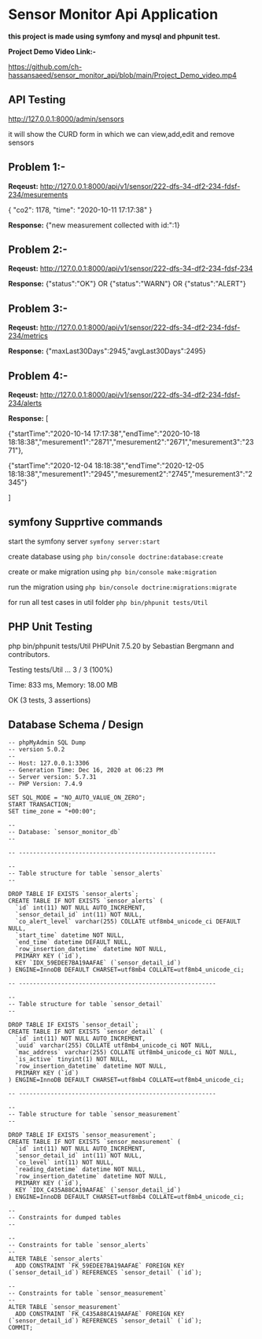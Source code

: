 # Sensor Monitor Api Application

**this project is made using symfony and mysql and phpunit test.**

**Project Demo Video Link:-**

https://github.com/ch-hassansaeed/sensor_monitor_api/blob/main/Project_Demo_video.mp4

## API Testing
http://127.0.0.1:8000/admin/sensors

it will show the CURD form in which we can view,add,edit and remove sensors

## Problem 1:-
**Reqeust:**
http://127.0.0.1:8000/api/v1/sensor/222-dfs-34-df2-234-fdsf-234/mesurements

{
"co2": 1178,
"time": "2020-10-11 17:17:38"
}

**Response:**
{"new measurement collected with id:":1}

## Problem 2:-
**Reqeust:**
http://127.0.0.1:8000/api/v1/sensor/222-dfs-34-df2-234-fdsf-234

**Response:**
{"status":"OK"}
OR
{"status":"WARN"}
OR
{"status":"ALERT"}

## Problem 3:-
**Reqeust:**
http://127.0.0.1:8000/api/v1/sensor/222-dfs-34-df2-234-fdsf-234/metrics

**Response:**
{"maxLast30Days":2945,"avgLast30Days":2495}

## Problem 4:-
**Reqeust:**
http://127.0.0.1:8000/api/v1/sensor/222-dfs-34-df2-234-fdsf-234/alerts

**Response:**
[

{"startTime":"2020-10-14 17:17:38","endTime":"2020-10-18 18:18:38","mesurement1":"2871","mesurement2":"2671","mesurement3":"2371"},

{"startTime":"2020-12-04 18:18:38","endTime":"2020-12-05 18:18:38","mesurement1":"2945","mesurement2":"2745","mesurement3":"2345"}

]

## symfony Supprtive commands

start the symfony server
```symfony server:start```

create database using
```php bin/console doctrine:database:create```

create or make migration using 
```php bin/console make:migration```

run the migration using 
```php bin/console doctrine:migrations:migrate```

for run all test cases in util folder
 ```php bin/phpunit tests/Util```

## PHP Unit Testing

php bin/phpunit tests/Util
PHPUnit 7.5.20 by Sebastian Bergmann and contributors.

Testing tests/Util
...                                                                 3 / 3 (100%)

Time: 833 ms, Memory: 18.00 MB

OK (3 tests, 3 assertions)


## Database Schema / Design

```
-- phpMyAdmin SQL Dump
-- version 5.0.2
--
-- Host: 127.0.0.1:3306
-- Generation Time: Dec 16, 2020 at 06:23 PM
-- Server version: 5.7.31
-- PHP Version: 7.4.9

SET SQL_MODE = "NO_AUTO_VALUE_ON_ZERO";
START TRANSACTION;
SET time_zone = "+00:00";

--
-- Database: `sensor_monitor_db`
--

-- --------------------------------------------------------

--
-- Table structure for table `sensor_alerts`
--

DROP TABLE IF EXISTS `sensor_alerts`;
CREATE TABLE IF NOT EXISTS `sensor_alerts` (
  `id` int(11) NOT NULL AUTO_INCREMENT,
  `sensor_detail_id` int(11) NOT NULL,
  `co_alert_level` varchar(255) COLLATE utf8mb4_unicode_ci DEFAULT NULL,
  `start_time` datetime NOT NULL,
  `end_time` datetime DEFAULT NULL,
  `row_insertion_datetime` datetime NOT NULL,
  PRIMARY KEY (`id`),
  KEY `IDX_59EDEE7BA19AAFAE` (`sensor_detail_id`)
) ENGINE=InnoDB DEFAULT CHARSET=utf8mb4 COLLATE=utf8mb4_unicode_ci;

-- --------------------------------------------------------

--
-- Table structure for table `sensor_detail`
--

DROP TABLE IF EXISTS `sensor_detail`;
CREATE TABLE IF NOT EXISTS `sensor_detail` (
  `id` int(11) NOT NULL AUTO_INCREMENT,
  `uuid` varchar(255) COLLATE utf8mb4_unicode_ci NOT NULL,
  `mac_address` varchar(255) COLLATE utf8mb4_unicode_ci NOT NULL,
  `is_active` tinyint(1) NOT NULL,
  `row_insertion_datetime` datetime NOT NULL,
  PRIMARY KEY (`id`)
) ENGINE=InnoDB DEFAULT CHARSET=utf8mb4 COLLATE=utf8mb4_unicode_ci;

-- --------------------------------------------------------

--
-- Table structure for table `sensor_measurement`
--

DROP TABLE IF EXISTS `sensor_measurement`;
CREATE TABLE IF NOT EXISTS `sensor_measurement` (
  `id` int(11) NOT NULL AUTO_INCREMENT,
  `sensor_detail_id` int(11) NOT NULL,
  `co_level` int(11) NOT NULL,
  `reading_datetime` datetime NOT NULL,
  `row_insertion_datetime` datetime NOT NULL,
  PRIMARY KEY (`id`),
  KEY `IDX_C435A88CA19AAFAE` (`sensor_detail_id`)
) ENGINE=InnoDB DEFAULT CHARSET=utf8mb4 COLLATE=utf8mb4_unicode_ci;

--
-- Constraints for dumped tables
--

--
-- Constraints for table `sensor_alerts`
--
ALTER TABLE `sensor_alerts`
  ADD CONSTRAINT `FK_59EDEE7BA19AAFAE` FOREIGN KEY (`sensor_detail_id`) REFERENCES `sensor_detail` (`id`);

--
-- Constraints for table `sensor_measurement`
--
ALTER TABLE `sensor_measurement`
  ADD CONSTRAINT `FK_C435A88CA19AAFAE` FOREIGN KEY (`sensor_detail_id`) REFERENCES `sensor_detail` (`id`);
COMMIT;
```
